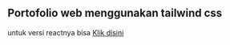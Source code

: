 ## Portofolio web menggunakan tailwind css

untuk versi reactnya bisa
<a href="https://github.com/mahadidn/react-tailwind-porto">
Klik disini
</a>